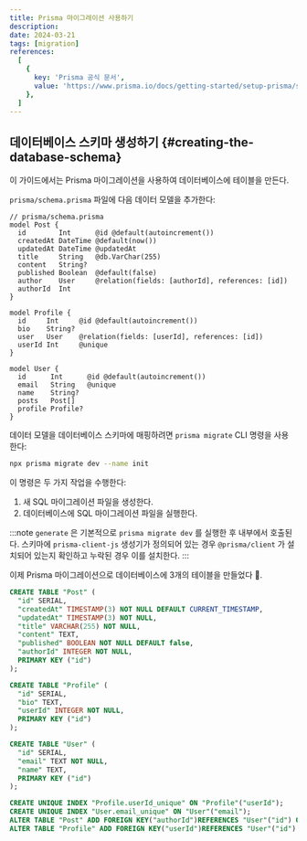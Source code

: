 ```yaml
---
title: Prisma 마이그레이션 사용하기
description:
date: 2024-03-21
tags: [migration]
references:
  [
    {
      key: 'Prisma 공식 문서',
      value: 'https://www.prisma.io/docs/getting-started/setup-prisma/start-from-scratch/relational-databases/using-prisma-migrate-typescript-postgresql',
    },
  ]
---
```


## 데이터베이스 스키마 생성하기 {#creating-the-database-schema}

이 가이드에서는 Prisma 마이그레이션을 사용하여 데이터베이스에 테이블을 만든다.

`prisma/schema.prisma` 파일에 다음 데이터 모델을 추가한다:

```prisma
// prisma/schema.prisma
model Post {
  id        Int      @id @default(autoincrement())
  createdAt DateTime @default(now())
  updatedAt DateTime @updatedAt
  title     String   @db.VarChar(255)
  content   String?
  published Boolean  @default(false)
  author    User     @relation(fields: [authorId], references: [id])
  authorId  Int
}

model Profile {
  id     Int     @id @default(autoincrement())
  bio    String?
  user   User    @relation(fields: [userId], references: [id])
  userId Int     @unique
}

model User {
  id      Int      @id @default(autoincrement())
  email   String   @unique
  name    String?
  posts   Post[]
  profile Profile?
}
```

데이터 모델을 데이터베이스 스키마에 매핑하려면 `prisma migrate` CLI 명령을 사용 한다:

```bash
npx prisma migrate dev --name init
```

이 명령은 두 가지 작업을 수행한다:

1. 새 SQL 마이그레이션 파일을 생성한다.
2. 데이터베이스에 SQL 마이그레이션 파일을 실행한다.

:::note
`generate` 은 기본적으로 `prisma migrate dev` 를 실행한 후 내부에서 호출된다. 스키마에 `prisma-client-js` 생성기가 정의되어 있는 경우 `@prisma/client` 가 설치되어 있는지 확인하고 누락된 경우 이를 설치한다.
:::

이제 Prisma 마이그레이션으로 데이터베이스에 3개의 테이블을 만들었다 🚀.

```sql
CREATE TABLE "Post" (
  "id" SERIAL,
  "createdAt" TIMESTAMP(3) NOT NULL DEFAULT CURRENT_TIMESTAMP,
  "updatedAt" TIMESTAMP(3) NOT NULL,
  "title" VARCHAR(255) NOT NULL,
  "content" TEXT,
  "published" BOOLEAN NOT NULL DEFAULT false,
  "authorId" INTEGER NOT NULL,
  PRIMARY KEY ("id")
);

CREATE TABLE "Profile" (
  "id" SERIAL,
  "bio" TEXT,
  "userId" INTEGER NOT NULL,
  PRIMARY KEY ("id")
);

CREATE TABLE "User" (
  "id" SERIAL,
  "email" TEXT NOT NULL,
  "name" TEXT,
  PRIMARY KEY ("id")
);

CREATE UNIQUE INDEX "Profile.userId_unique" ON "Profile"("userId");
CREATE UNIQUE INDEX "User.email_unique" ON "User"("email");
ALTER TABLE "Post" ADD FOREIGN KEY("authorId")REFERENCES "User"("id") ON DELETE CASCADE ON UPDATE CASCADE;
ALTER TABLE "Profile" ADD FOREIGN KEY("userId")REFERENCES "User"("id") ON DELETE CASCADE ON UPDATE CASCADE;
```

